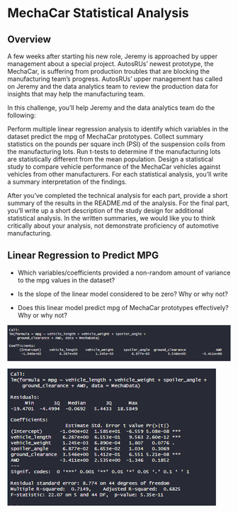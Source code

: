 # MechaCar Statistical Analysis

## Overview


A few weeks after starting his new role, Jeremy is approached by upper management about a special project. AutosRUs’ newest prototype, the MechaCar, is suffering from production troubles that are blocking the manufacturing team’s progress. AutosRUs’ upper management has called on Jeremy and the data analytics team to review the production data for insights that may help the manufacturing team.

In this challenge, you’ll help Jeremy and the data analytics team do the following:

Perform multiple linear regression analysis to identify which variables in the dataset predict the mpg of MechaCar prototypes.
Collect summary statistics on the pounds per square inch (PSI) of the suspension coils from the manufacturing lots.
Run t-tests to determine if the manufacturing lots are statistically different from the mean population.
Design a statistical study to compare vehicle performance of the MechaCar vehicles against vehicles from other manufacturers. For each statistical analysis, you’ll write a summary interpretation of the findings.

After you’ve completed the technical analysis for each part, provide a short summary of the results in the README.md of the analysis. For the final part, you’ll write up a short description of the study design for additional statistical analysis. In the written summaries, we would like you to think critically about your analysis, not demonstrate proficiency of automotive manufacturing.

## Linear Regression to Predict MPG


* Which variables/coefficients provided a non-random amount of variance to the mpg values in the dataset?

* Is the slope of the linear model considered to be zero? Why or why not?

* Does this linear model predict mpg of MechaCar prototypes effectively? Why or why not?

![Linear Regression](https://github.com/SusanFair/MechaCar_Statistical_Analysis/blob/main/Resources/LinearRegression.PNG)

![Linear Regression Summary](https://github.com/SusanFair/MechaCar_Statistical_Analysis/blob/main/Resources/LinearRegressionSummary.PNG)